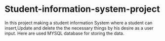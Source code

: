 # Student-information-system-project

In this project making a student information System where a student can insert,Update and delete the the necessary things by his desire as a user input. Here are used MYSQL database for storing the data. 
